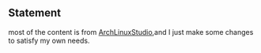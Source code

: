 ## Statement

most of the content is from [ArchLinuxStudio](https://archlinuxstudio.github.io/),and I just make some changes to satisfy my own needs.
